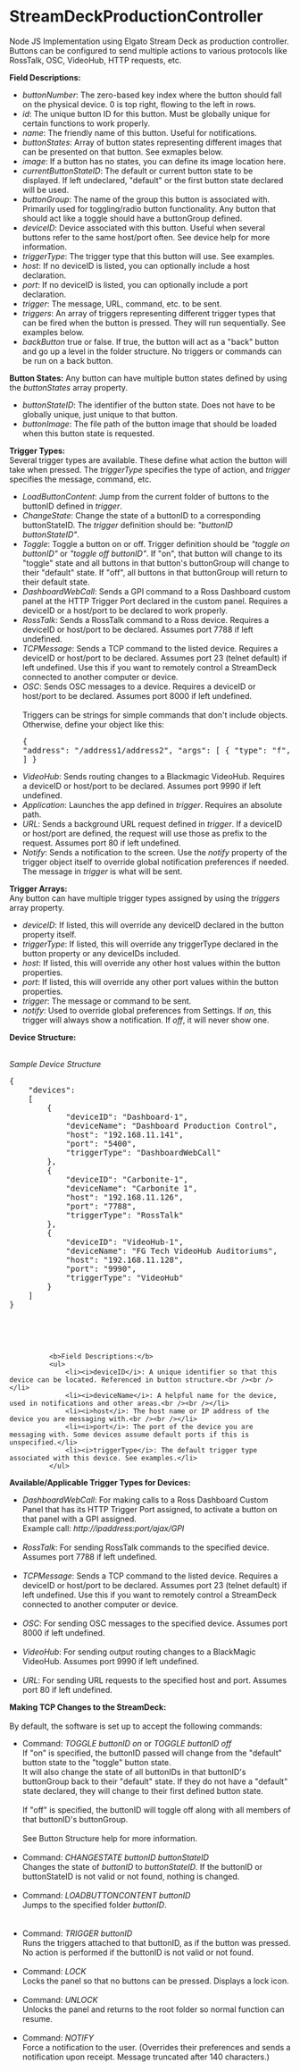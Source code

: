 # StreamDeckProductionController
Node JS Implementation using Elgato Stream Deck as production controller. Buttons can be configured to send multiple actions to various protocols like RossTalk, OSC, VideoHub, HTTP requests, etc.

<b>Field Descriptions:</b>
              <ul>
                  <li><i>buttonNumber</i>: The zero-based key index where the button should fall on the physical device. 0 is top right, flowing to the left in rows.</li>
                  <li><i>id</i>: The unique button ID for this button. Must be globally unique for certain functions to work properly.</li>
                  <li><i>name</i>: The friendly name of this button. Useful for notifications.</li>
                  <li><i>buttonStates</i>: Array of button states representing different images that can be presented on that button. See exmaples below.</li>
                  <li><i>image</i>: If a button has no states, you can define its image location here.</li>
                  <li><i>currentButtonStateID</i>: The default or current button state to be displayed. If left undeclared, "default" or the first button state declared will be used.</li>
                  <li><i>buttonGroup</i>: The name of the group this button is associated with. Primarily used for toggling/radio button functionality. Any button that should act like a toggle should have a buttonGroup defined.</li>
                  <li><i>deviceID</i>: Device associated with this button. Useful when several buttons refer to the same host/port often. See device help for more information.</li>
                  <li><i>triggerType</i>: The trigger type that this button will use. See examples.</li>
                  <li><i>host</i>: If no deviceID is listed, you can optionally include a host declaration.</li>
                  <li><i>port</i>: If no deviceID is listed, you can optionally include a port declaration.</li>
                  <li><i>trigger</i>: The message, URL, command, etc. to be sent.</li>
                  <li><i>triggers</i>: An array of triggers representing different trigger types that can be fired when the button is pressed. They will run sequentially. See examples below.</li>
                  <li><i>backButton</i> true or false. If true, the button will act as a "back" button and go up a level in the folder structure. No triggers or commands can be run on a back button.</li>
              </ul>
              
<b>Button States:</b>
              Any button can have multiple button states defined by using the <i>buttonStates</i> array property.
              <ul>
                  <li><i>buttonStateID</i>: The identifier of the button state. Does not have to be globally unique, just unique to that button.</li>
                  <li><i>buttonImage</i>: The file path of the button image that should be loaded when this button state is requested.</li>
              </ul>
              
<b>Trigger Types:</b><br />
              Several trigger types are available. These define what action the button will take when pressed. The <i>triggerType</i> specifies the type of action, and <i>trigger</i> specifies the message, command, etc.
              <ul>
                  <li><i>LoadButtonContent</i>: Jump from the current folder of buttons to the buttonID defined in <i>trigger</i>.</li>
                  <li><i>ChangeState</i>: Change the state of a buttonID to a corresponding buttonStateID. The <i>trigger</i> definition should be: <i>"buttonID buttonStateID"</i>.</li>
                  <li><i>Toggle</i>: Toggle a button on or off. Trigger definition should be <i>"toggle on buttonID"</i> or <i>"toggle off buttonID"</i>. If "on", that button will change to its "toggle" state and all buttons in that button's buttonGroup will change to their "default" state. If "off", all buttons in that buttonGroup will return to their default state.</li>
                  <li><i>DashboardWebCall</i>: Sends a GPI command to a Ross Dashboard custom panel at the HTTP Trigger Port declared in the custom panel. Requires a deviceID or a host/port to be declared to work properly.</li>
                  <li><i>RossTalk</i>: Sends a RossTalk command to a Ross device. Requires a deviceID or host/port to be declared. Assumes port 7788 if left undefined.</li>
                  <li><i>TCPMessage</i>: Sends a TCP command to the listed device. Requires a deviceID or host/port to be declared. Assumes port 23 (telnet default) if left undefined. Use this if you want to remotely control a StreamDeck connected to another computer or device.</li>
                  <li><i>OSC</i>: Sends OSC messages to a device. Requires a deviceID or host/port to be declared. Assumes port 8000 if left undefined.<br /><br />
                        Triggers can be strings for simple commands that don't include objects. Otherwise, define your object like this:
                        <pre>{
"address": "/address1/address2",
"args": [
    {
        "type": "f",
        "value": 440
    }
  ]
}</pre>
                  </li>
                  <li><i>VideoHub</i>: Sends routing changes to a Blackmagic VideoHub. Requires a deviceID or host/port to be declared. Assumes port 9990 if left undefined.</li>
                  <li><i>Application</i>: Launches the app defined in <i>trigger</i>. Requires an absolute path.</li>
                  <li><i>URL</i>: Sends a background URL request defined in <i>trigger</i>. If a deviceID or host/port are defined, the request will use those as prefix to the request. Assumes port 80 if left undefined.</li>
                  <li><i>Notify</i>: Sends a notification to the screen. Use the <i>notify</i> property of the trigger object itself to override global notification preferences if needed. The message in <i>trigger</i> is what will be sent.</li>
              </ul>
              
<b>Trigger Arrays:</b><br />
              Any button can have multiple trigger types assigned by using the <i>triggers</i> array property.
              <ul>
                  <li><i>deviceID</i>: If listed, this will override any deviceID declared in the button property itself.</li>
                  <li><i>triggerType</i>: If listed, this will override any triggerType declared in the button property or any deviceIDs included.</li>
                  <li><i>host</i>: If listed, this will override any other host values within the button properties.</li>
                  <li><i>port</i>: If listed, this will override any other port values within the button properties.</li>
                  <li><i>trigger</i>: The message or command to be sent.</li>
                  <li><i>notify</i>: Used to override global preferences from Settings. If <i>on</i>, this trigger will always show a notification. If <i>off</i>, it will never show one.</li>
              </ul>

<b>Device Structure:</b><br /><br />
              
<i>Sample Device Structure</i><br/>
<pre>
{
    "devices":
    [
        {
            "deviceID": "Dashboard-1",
            "deviceName": "Dashboard Production Control",
            "host": "192.168.11.141",
            "port": "5400",
            "triggerType": "DashboardWebCall"
        },
        {
            "deviceID": "Carbonite-1",
            "deviceName": "Carbonite 1",
            "host": "192.168.11.126",
            "port": "7788",
            "triggerType": "RossTalk"
        },
        {
            "deviceID": "VideoHub-1",
            "deviceName": "FG Tech VideoHub Auditoriums",
            "host": "192.168.11.128",
            "port": "9990",
            "triggerType": "VideoHub"
        }
    ]
}
              </pre><br /><br />
              <b>Field Descriptions:</b>
              <ul>
                  <li><i>deviceID</i>: A unique identifier so that this device can be located. Referenced in button structure.<br /><br /></li>
                  <li><i>deviceName</i>: A helpful name for the device, used in notifications and other areas.<br /><br /></li>
                  <li><i>host</i>: The host name or IP address of the device you are messaging with.<br /><br /></li>
                  <li><i>port</i>: The port of the device you are messaging with. Some devices assume default ports if this is unspecified.</li>
                  <li><i>triggerType</i>: The default trigger type associated with this device. See examples.</li>
              </ul>
              
<b>Available/Applicable Trigger Types for Devices:</b>
<ul>
                  <li><i>DashboardWebCall</i>: For making calls to a Ross Dashboard Custom Panel that has its HTTP Trigger Port assigned, to activate a button on that panel with a GPI assigned.<br />
                      Example call: <i>http://ipaddress:port/ajax/GPI</i><br /><br /></li>
                  <li><i>RossTalk</i>: For sending RossTalk commands to the specified device. Assumes port 7788 if left undefined.<br /><br /></li>
                  <li><i>TCPMessage</i>: Sends a TCP command to the listed device. Requires a deviceID or host/port to be declared. Assumes port 23 (telnet default) if left undefined. Use this if you want to remotely control a StreamDeck connected to another computer or device.<br /><br /></li>
                  <li><i>OSC</i>: For sending OSC messages to the specified device. Assumes port 8000 if left undefined.<br /><br /></li>
                  <li><i>VideoHub</i>: For sending output routing changes to a BlackMagic VideoHub. Assumes port 9990 if left undefined.<br /><br /></li>
                  <li><i>URL</i>: For sending URL requests to the specified host and port. Assumes port 80 if left undefined.</li>
              </ul>

<b>Making TCP Changes to the StreamDeck:</b><br /><br />
              By default, the software is set up to accept the following commands:
              <ul>
                  <li>Command: <i>TOGGLE buttonID on</i> or <i>TOGGLE buttonID off</i><br />
                  If "on" is specified, the buttonID passed will change from the "default" button state to the "toggle" button state.<br />
                  It will also change the state of all buttonIDs in that buttonID's buttonGroup back to their "default" state. If they do not have a "default" state declared, they will change to their first defined button state.<br /><br />
                  If "off" is specified, the buttonID will toggle off along with all members of that buttonID's buttonGroup.<br /><br />
                  See Button Structure help for more information.<br /><br />
                  </li>
                  <li>Command: <i>CHANGESTATE buttonID buttonStateID</i><br />
                      Changes the state of <i>buttonID</i> to <i>buttonStateID</i>. If the buttonID or buttonStateID is not valid or not found, nothing is changed.<br /><br/>
                  </li>
                  <li>Command: <i>LOADBUTTONCONTENT buttonID</i><br />
                      Jumps to the specified folder <i>buttonID</i>.<br /><br />                      
                  </li>
                  <li>Command: <i>TRIGGER buttonID</i><br />
                      Runs the triggers attached to that buttonID, as if the button was pressed. No action is performed if the buttonID is not valid or not found.<br /><br/>
                  </li>
                  <li>Command: <i>LOCK</i><br />
                      Locks the panel so that no buttons can be pressed. Displays a lock icon.<br /><br />
                  </li>
                  <li>Command: <i>UNLOCK</i><br />
                      Unlocks the panel and returns to the root folder so normal function can resume.<br /><br />
                  </li>
                  <li>Command: <i>NOTIFY</i><br />
                      Force a notification to the user. (Overrides their preferences and sends a notification upon receipt. Message truncated after 140 characters.)                      
                  </li>
              </ul>
